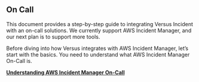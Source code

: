 ## On Call

This document provides a step-by-step guide to integrating Versus Incident with an on-call solutions. We currently support AWS Incident Manager, and our next plan is to support more tools.

Before diving into how Versus integrates with AWS Incident Manager, let’s start with the basics. You need to understand what AWS Incident Manager On-Call is.

**[Understanding AWS Incident Manager On-Call](./aws-incident-manager.md)**